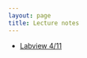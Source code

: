 ```yaml
---
layout: page
title: Lecture notes
---
```


- [Labview 4/11](https://github.com/hbyacademic/HBY/blob/master/Notes/Labview_20190411.pdf)
